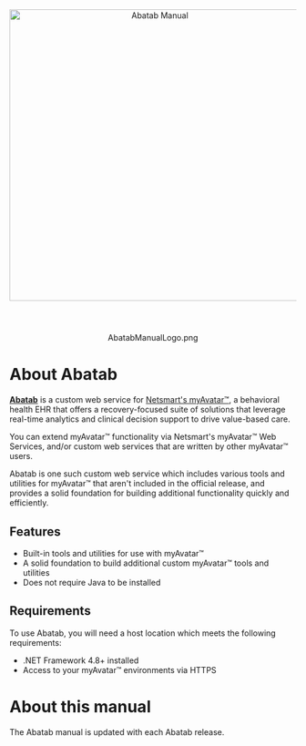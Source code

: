 <!--
  This is the home page of the Abatab Manual.
-->

<div align="center">

  <img src="../images/Logo/AbatabManualLogo.png" alt="Abatab Manual" width="512">
  <br>
  <br>
  <h1>
    
  </h1>AbatabManualLogo.png

</div>

# About Abatab

[**Abatab**][AbatabUrl] is a custom web service for [Netsmart's myAvatar™][AvatarUrl], a behavioral health EHR that offers a recovery-focused suite of solutions that leverage real-time analytics and clinical decision support to drive value-based care.

You can extend myAvatar™ functionality via Netsmart's myAvatar™ Web Services, and/or custom web services that are written by other myAvatar™ users.

Abatab is one such custom web service which includes various tools and utilities for myAvatar™ that aren't included in the official release, and provides a solid foundation for building additional functionality quickly and efficiently.

## Features

* Built-in tools and utilities for use with myAvatar™
* A solid foundation to build additional custom myAvatar™ tools and utilities
* Does not require Java to be installed

## Requirements

To use Abatab, you will need a host location which meets the following requirements:

* .NET Framework 4.8+ installed
* Access to your myAvatar™ environments via HTTPS

# About this manual

The Abatab manual is updated with each Abatab release.

<!-- Reference Links -->
[AbatabUrl]: https://github.com/spectrum-health-systems/Abatab
[AvatarUrl]: https://www.ntst.com/Offerings/myAvatar
